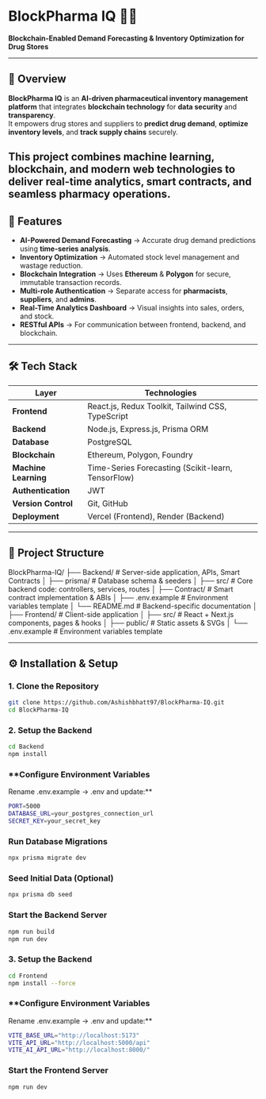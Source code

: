 # **BlockPharma IQ** 🧠💊  
**Blockchain-Enabled Demand Forecasting & Inventory Optimization for Drug Stores**

---

## **📌 Overview**
**BlockPharma IQ** is an **AI-driven pharmaceutical inventory management platform** that integrates **blockchain technology** for **data security** and **transparency**.  
It empowers drug stores and suppliers to **predict drug demand**, **optimize inventory levels**, and **track supply chains** securely.  

This project combines **machine learning**, **blockchain**, and **modern web technologies** to deliver **real-time analytics**, **smart contracts**, and **seamless pharmacy operations**.
---

## **🚀 Features**
- **AI-Powered Demand Forecasting** → Accurate drug demand predictions using **time-series analysis**.
- **Inventory Optimization** → Automated stock level management and wastage reduction.
- **Blockchain Integration** → Uses **Ethereum** & **Polygon** for secure, immutable transaction records.
- **Multi-role Authentication** → Separate access for **pharmacists**, **suppliers**, and **admins**.
- **Real-Time Analytics Dashboard** → Visual insights into sales, orders, and stock.
- **RESTful APIs** → For communication between frontend, backend, and blockchain.

---

## **🛠️ Tech Stack**
| Layer          | Technologies |
|---------------|-------------|
| **Frontend**  | React.js, Redux Toolkit, Tailwind CSS, TypeScript |
| **Backend**   | Node.js, Express.js, Prisma ORM |
| **Database**  | PostgreSQL |
| **Blockchain**| Ethereum, Polygon, Foundry |
| **Machine Learning** | Time-Series Forecasting (Scikit-learn, TensorFlow) |
| **Authentication** | JWT |
| **Version Control** | Git, GitHub |
| **Deployment** | Vercel (Frontend), Render (Backend) |

---

## **📂 Project Structure**

BlockPharma-IQ/
├── Backend/ # Server-side application, APIs, Smart Contracts
│ ├── prisma/ # Database schema & seeders
│ ├── src/ # Core backend code: controllers, services, routes
│ ├── Contract/ # Smart contract implementation & ABIs
│ ├── .env.example # Environment variables template
│ └── README.md # Backend-specific documentation
│
├── Frontend/ # Client-side application
│ ├── src/ # React + Next.js components, pages & hooks
│ ├── public/ # Static assets & SVGs
│ └── .env.example # Environment variables template

---

## **⚙️ Installation & Setup**

### **1. Clone the Repository**
```bash
git clone https://github.com/Ashishbhatt97/BlockPharma-IQ.git
cd BlockPharma-IQ
```

### **2. Setup the Backend**
```bash
cd Backend
npm install
```

### **Configure Environment Variables
Rename .env.example → .env and update:**
```bash
PORT=5000
DATABASE_URL=your_postgres_connection_url
SECRET_KEY=your_secret_key
```

### **Run Database Migrations**
```bash
npx prisma migrate dev
```

### **Seed Initial Data (Optional)**
```bash
npx prisma db seed
```

### **Start the Backend Server**
```bash
npm run build
npm run dev
```

### **3. Setup the Backend**
```bash
cd Frontend
npm install --force
```

### **Configure Environment Variables
Rename .env.example → .env and update:**
```bash
VITE_BASE_URL="http://localhost:5173"
VITE_API_URL="http://localhost:5000/api"
VITE_AI_API_URL="http://localhost:8000/"
```

### **Start the Frontend Server**
```bash
npm run dev
```
